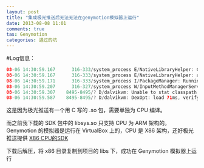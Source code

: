 ```yaml
---
layout: post
title: "集成极光推送后无法无法在genymotion模拟器上运行"
date: 2013-08-08 11:01
comments: true
tas: Genymotion
categories: 遇过的坑
---
```


#Log信息： 
```java
08-06 14:30:59.167      316-333/system_process E/NativeLibraryHelper: Comparing ABIs x86 and unknown and unknown versus armeabi/libsys.so
08-06 14:30:59.167      316-333/system_process E/NativeLibraryHelper: abi didn't match anything: armeabi/libsys.so (end at 7)
08-06 14:30:59.171      316-333/system_process I/PackageManager: Running dexopt on: com.xtuers.news
08-06 14:30:59.207      316-327/system_process W/InputMethodManagerService: Window already focused, ignoring focus gain of: com.android.internal.view.IInputMethodClient$Stub$Proxy@a6f4b860 attribute=null
08-06 14:30:59.307    8495-8495/? D/dalvikvm: Unable to stat classpath element '/system/framework/filterfw.jar'
08-06 14:30:59.587    8495-8495/? D/dalvikvm: DexOpt: load 71ms, verify+opt 164ms, 1618708 bytes
```
这是因为极光推送有一个用 C 写的 .so 包，需要单独为 CPU 编译。

而之前我下载的 SDK 包中的 libsys.so 只支持 CPU 为 ARM 架构的。Genymotion 的模拟器是运行在 VirtualBox 上的，CPU 是 X86 架构，还好极光推送提供 [X86 CPU的SDK](https://www.jpush.cn/sdk/android)

 下载后解压，将 x86 目录复制到项目的 libs 下，成功在 Genymotion 模拟器上运行

<!--more-->